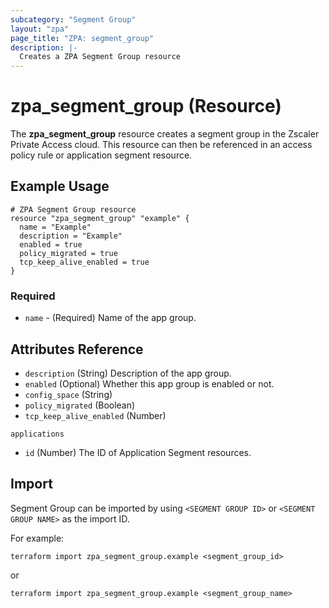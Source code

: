 ```yaml
---
subcategory: "Segment Group"
layout: "zpa"
page_title: "ZPA: segment_group"
description: |-
  Creates a ZPA Segment Group resource
---
```

# zpa_segment_group (Resource)

The **zpa_segment_group** resource creates a segment group in the Zscaler Private Access cloud. This resource can then be referenced in an access policy rule or application segment resource.

## Example Usage

```hcl
# ZPA Segment Group resource
resource "zpa_segment_group" "example" {
  name = "Example"
  description = "Example"
  enabled = true
  policy_migrated = true
  tcp_keep_alive_enabled = true
}
```

### Required

* `name` - (Required) Name of the app group.

## Attributes Reference

* `description` (String) Description of the app group.
* `enabled` (Optional) Whether this app group is enabled or not.
* `config_space` (String)
* `policy_migrated` (Boolean)
* `tcp_keep_alive_enabled` (Number)

`applications`

* `id` (Number) The ID of Application Segment resources.

## Import

Segment Group can be imported by using `<SEGMENT GROUP ID>` or `<SEGMENT GROUP NAME>` as the import ID.

For example:

```shell
terraform import zpa_segment_group.example <segment_group_id>
```
or
```shell
terraform import zpa_segment_group.example <segment_group_name>
```

